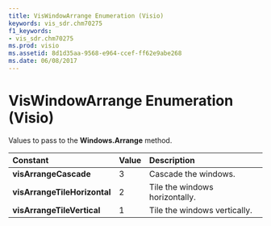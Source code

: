 ```yaml
---
title: VisWindowArrange Enumeration (Visio)
keywords: vis_sdr.chm70275
f1_keywords:
- vis_sdr.chm70275
ms.prod: visio
ms.assetid: 8d1d35aa-9568-e964-ccef-ff62e9abe268
ms.date: 06/08/2017
---
```



# VisWindowArrange Enumeration (Visio)

Values to pass to the **Windows.Arrange** method.



|**Constant**|**Value**|**Description**|
|:-----|:-----|:-----|
| **visArrangeCascade**|3|Cascade the windows.|
| **visArrangeTileHorizontal**|2|Tile the windows horizontally.|
| **visArrangeTileVertical**|1|Tile the windows vertically.|

